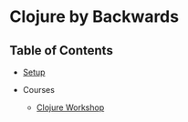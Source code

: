 # Clojure by Backwards

## Table of Contents

- [Setup](docs/setup.md)

- Courses

  - [Clojure Workshop](courses/clojure-workshop/README.md)
